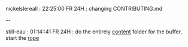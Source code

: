 nickelslereall : 22:25:00 FR 24H : changing CONTRIBUTING.md

--

still-eau : 01:14::41 FR 24H : do the entirely [content](src/core/buffer/content/) folder for the buffer, start the [rope](src/core/buffer/rope/)